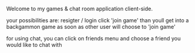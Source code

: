 Welcome to my games & chat room application client-side.

your possibilities are: 
resigter / login
click 'join game'
than youll get into a backgammon game as soon as other user will choose to 'join game'

for using chat, you can click on friends menu and choose a friend you would like to chat with
